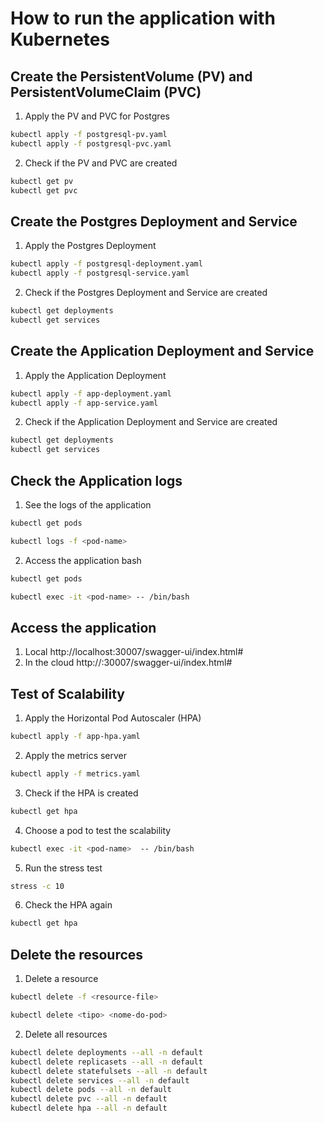 # How to run the application with Kubernetes

## Create the PersistentVolume (PV) and PersistentVolumeClaim (PVC)
1. Apply the PV and PVC for Postgres
```bash
kubectl apply -f postgresql-pv.yaml
kubectl apply -f postgresql-pvc.yaml
```
2. Check if the PV and PVC are created
```bash
kubectl get pv
kubectl get pvc
```

## Create the Postgres Deployment and Service
1. Apply the Postgres Deployment
```bash
kubectl apply -f postgresql-deployment.yaml
kubectl apply -f postgresql-service.yaml
```

2. Check if the Postgres Deployment and Service are created
```bash
kubectl get deployments
kubectl get services
```

## Create the Application Deployment and Service
1. Apply the Application Deployment
```bash
kubectl apply -f app-deployment.yaml
kubectl apply -f app-service.yaml
```

2. Check if the Application Deployment and Service are created
```bash
kubectl get deployments
kubectl get services
```

## Check the Application logs
1. See the logs of the application
```bash
kubectl get pods
```

```bash
kubectl logs -f <pod-name>
```

2. Access the application bash
```bash
kubectl get pods
```

```bash
kubectl exec -it <pod-name> -- /bin/bash
```

## Access the application
1. Local
   http://localhost:30007/swagger-ui/index.html#
2. In the cloud
   http://<node-ip>:30007/swagger-ui/index.html#

## Test of Scalability
1. Apply the Horizontal Pod Autoscaler (HPA)
```bash
kubectl apply -f app-hpa.yaml
```
2. Apply the metrics server
```bash
kubectl apply -f metrics.yaml
```
3. Check if the HPA is created
```bash
kubectl get hpa
```
4. Choose a pod to test the scalability
```bash
kubectl exec -it <pod-name>  -- /bin/bash
```
5. Run the stress test
```bash
stress -c 10
```
6. Check the HPA again
```bash
kubectl get hpa
```



## Delete the resources
1. Delete a resource
```bash
kubectl delete -f <resource-file>
```

```bash
kubectl delete <tipo> <nome-do-pod>
```

2. Delete all resources
```bash
kubectl delete deployments --all -n default
kubectl delete replicasets --all -n default
kubectl delete statefulsets --all -n default
kubectl delete services --all -n default
kubectl delete pods --all -n default
kubectl delete pvc --all -n default
kubectl delete hpa --all -n default
```